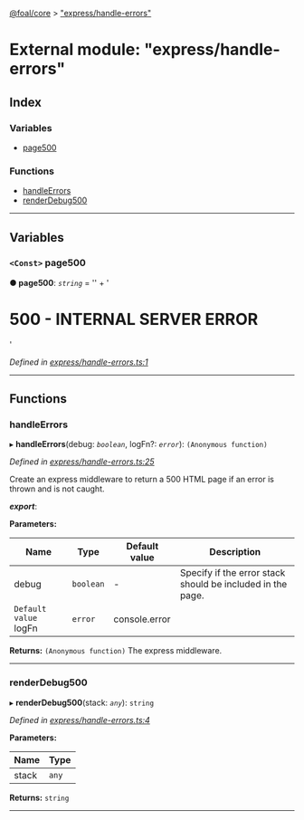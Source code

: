 [@foal/core](../README.md) > ["express/handle-errors"](../modules/_express_handle_errors_.md)

# External module: "express/handle-errors"

## Index

### Variables

* [page500](_express_handle_errors_.md#page500)

### Functions

* [handleErrors](_express_handle_errors_.md#handleerrors)
* [renderDebug500](_express_handle_errors_.md#renderdebug500)

---

## Variables

<a id="page500"></a>

### `<Const>` page500

**● page500**: *`string`* =  '<html><head><title>INTERNAL SERVER ERROR</title></head><body>'
                + '<h1>500 - INTERNAL SERVER ERROR</h1></body></html>'

*Defined in [express/handle-errors.ts:1](https://github.com/FoalTS/foal/blob/cf326d07/packages/core/src/express/handle-errors.ts#L1)*

___

## Functions

<a id="handleerrors"></a>

###  handleErrors

▸ **handleErrors**(debug: *`boolean`*, logFn?: *`error`*): `(Anonymous function)`

*Defined in [express/handle-errors.ts:25](https://github.com/FoalTS/foal/blob/cf326d07/packages/core/src/express/handle-errors.ts#L25)*

Create an express middleware to return a 500 HTML page if an error is thrown and is not caught.

*__export__*: 

**Parameters:**

| Name | Type | Default value | Description |
| ------ | ------ | ------ | ------ |
| debug | `boolean` | - |  Specify if the error stack should be included in the page. |
| `Default value` logFn | `error` |  console.error |

**Returns:** `(Anonymous function)`
The express middleware.

___
<a id="renderdebug500"></a>

###  renderDebug500

▸ **renderDebug500**(stack: *`any`*): `string`

*Defined in [express/handle-errors.ts:4](https://github.com/FoalTS/foal/blob/cf326d07/packages/core/src/express/handle-errors.ts#L4)*

**Parameters:**

| Name | Type |
| ------ | ------ |
| stack | `any` |

**Returns:** `string`

___

